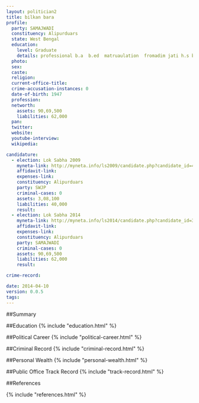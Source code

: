 ```yaml
---
layout: politician2
title: bilkan bara
profile: 
  party: SAMAJWADI
  constituency: Alipurduars
  state: West Bengal
  education: 
    level: Graduate
    details: professional b.a  b.ed  matruaulation  fromadim jati h.s bhar no jharkand b.a  from ranchi university  1970
  photo: 
  sex: 
  caste: 
  religion: 
  current-office-title: 
  crime-accusation-instances: 0
  date-of-birth: 1947
  profession: 
  networth: 
    assets: 90,69,500
    liabilities: 62,000
  pan: 
  twitter: 
  website: 
  youtube-interview: 
  wikipedia: 

candidature: 
  - election: Lok Sabha 2009
    myneta-link: http://myneta.info/ls2009/candidate.php?candidate_id=4782
    affidavit-link: 
    expenses-link: 
    constituency: Alipurduars 
    party: SWJP
    criminal-cases: 0
    assets: 3,08,100
    liabilities: 40,000
    result:  
  - election: Lok Sabha 2014
    myneta-link: http://myneta.info/ls2014/candidate.php?candidate_id=312
    affidavit-link: 
    expenses-link: 
    constituency: Alipurduars 
    party: SAMAJWADI
    criminal-cases: 0
    assets: 90,69,500
    liabilities: 62,000
    result:  

crime-record: 

date: 2014-04-10
version: 0.0.5
tags: 
---
```


##Summary


##Education
{% include "education.html" %}


##Political Career
{% include "political-career.html" %}


##Criminal Record
{% include "criminal-record.html" %}


##Personal Wealth
{% include "personal-wealth.html" %}


##Public Office Track Record
{% include "track-record.html" %}


##References


{% include "references.html" %}
